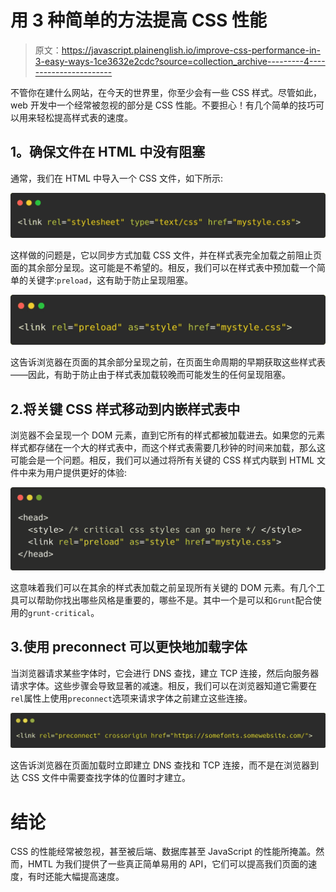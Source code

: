 # 用 3 种简单的方法提高 CSS 性能

> 原文：<https://javascript.plainenglish.io/improve-css-performance-in-3-easy-ways-1ce3632e2cdc?source=collection_archive---------4----------------------->

不管你在建什么网站，在今天的世界里，你至少会有一些 CSS 样式。尽管如此，web 开发中一个经常被忽视的部分是 CSS 性能。不要担心！有几个简单的技巧可以用来轻松提高样式表的速度。

## **1。确保文件在 HTML 中没有阻塞**

通常，我们在 HTML 中导入一个 CSS 文件，如下所示:

![](img/ff005ca5917809582046a1655e96d9e6.png)

这样做的问题是，它以同步方式加载 CSS 文件，并在样式表完全加载之前阻止页面的其余部分呈现。这可能是不希望的。相反，我们可以在样式表中预加载一个简单的关键字:`preload`，这有助于防止呈现阻塞。

![](img/766c6dac3f1f30a03e193bd87f3b1494.png)

这告诉浏览器在页面的其余部分呈现之前，在页面生命周期的早期获取这些样式表——因此，有助于防止由于样式表加载较晚而可能发生的任何呈现阻塞。

## 2.将关键 CSS 样式移动到内嵌样式表中

浏览器不会呈现一个 DOM 元素，直到它所有的样式都被加载进去。如果您的元素样式都存储在一个大的样式表中，而这个样式表需要几秒钟的时间来加载，那么这可能会是一个问题。相反，我们可以通过将所有关键的 CSS 样式内联到 HTML 文件中来为用户提供更好的体验:

![](img/1c7e2b560f4a58b445169fef97d3ba97.png)

这意味着我们可以在其余的样式表加载之前呈现所有关键的 DOM 元素。有几个工具可以帮助你找出哪些风格是重要的，哪些不是。其中一个是可以和`Grunt`配合使用的`grunt-critical`。

## 3.使用 preconnect 可以更快地加载字体

当浏览器请求某些字体时，它会进行 DNS 查找，建立 TCP 连接，然后向服务器请求字体。这些步骤会导致显著的减速。相反，我们可以在浏览器知道它需要在`rel`属性上使用`preconnect`选项来请求字体之前建立这些连接。

![](img/10d7088bfa5d8a597d5dcf4222367697.png)

这告诉浏览器在页面加载时立即建立 DNS 查找和 TCP 连接，而不是在浏览器到达 CSS 文件中需要查找字体的位置时才建立。

# 结论

CSS 的性能经常被忽视，甚至被后端、数据库甚至 JavaScript 的性能所掩盖。然而，HMTL 为我们提供了一些真正简单易用的 API，它们可以提高我们页面的速度，有时还能大幅提高速度。